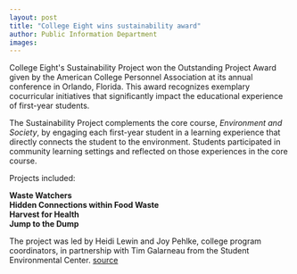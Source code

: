 ```yaml
---
layout: post
title: "College Eight wins sustainability award"
author: Public Information Department
images:
---
```


College Eight's Sustainability Project won the Outstanding Project Award given by the American College Personnel Association at its annual conference in Orlando, Florida. This award recognizes exemplary cocurricular initiatives that significantly impact the educational experience of first-year students.

The Sustainability Project complements the core course, _Environment and Society_, by engaging each first-year student in a learning experience that directly connects the student to the environment. Students participated in community learning settings and reflected on those experiences in the core course.

Projects included:

**Waste Watchers**  
**Hidden Connections within Food Waste**  
**Harvest for Health**  
**Jump to the Dump**

The project was led by Heidi Lewin and Joy Pehlke, college program coordinators, in partnership with Tim Galarneau from the Student Environmental Center.
[source](http://www1.ucsc.edu/currents/06-07/03-19/eight.asp "Permalink to eight")
